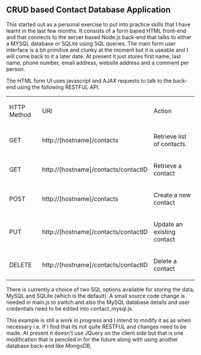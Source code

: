 ## CRUD based Contact Database Application ##


This started out as a personal exercise to put into practice skills that I have learnt in the last few months. It consists of a form based HTML front-end and that connects to the server based Node.js back-end that talks to either a MYSQL database or SQLite using SQL queries. The main form user interface is a bit primitive and clunky at the moment but it is useable and I will come back to it a later date. At present it just stores first name, last name, phone number, email address, website address and a comment per person.

The HTML form UI uses javascript and AJAX requests to talk to the back-end using the following RESTFUL API.

<table class="c10"><tbody><tr class="c6"><td class="c5 c7" colspan="1" rowspan="1"><p class="c4"><span class="c7 c8">HTTP Method</span></p></td><td class="c3 c7" colspan="1" rowspan="1"><p class="c4"><span class="c8 c7">URI</span></p></td><td class="c0 c7" colspan="1" rowspan="1"><p class="c4"><span class="c8 c7">Action</span></p></td></tr><tr class="c6"><td class="c5" colspan="1" rowspan="1"><p class="c4"><span class="c2">GET</span></p></td><td class="c3" colspan="1" rowspan="1"><p class="c4"><span class="c2">http://[hostname]/contacts</span></p></td><td class="c0" colspan="1" rowspan="1"><p class="c4"><span class="c2">Retrieve list of contacts</span></p></td></tr><tr class="c6"><td class="c5" colspan="1" rowspan="1"><p class="c4"><span class="c2">GET</span></p></td><td class="c3" colspan="1" rowspan="1"><p class="c4"><span class="c2">http://[hostname]/contacts/contactID</span></p></td><td class="c0" colspan="1" rowspan="1"><p class="c4"><span class="c2">Retrieve a contact</span></p></td></tr><tr class="c6"><td class="c5" colspan="1" rowspan="1"><p class="c4"><span class="c2">POST</span></p></td><td class="c3" colspan="1" rowspan="1"><p class="c4"><span class="c2">http://[hostname]/contacts</span></p></td><td class="c0" colspan="1" rowspan="1"><p class="c4"><span class="c2">Create a new contact</span></p></td></tr><tr class="c6"><td class="c5" colspan="1" rowspan="1"><p class="c4"><span class="c2">PUT</span></p></td><td class="c3" colspan="1" rowspan="1"><p class="c4"><span class="c2">http://[hostname]/contacts/contactID</span></p></td><td class="c0" colspan="1" rowspan="1"><p class="c4"><span class="c2">Update an existing contact</span></p></td></tr><tr class="c6"><td class="c5" colspan="1" rowspan="1"><p class="c4"><span class="c2">DELETE</span></p></td><td class="c3" colspan="1" rowspan="1"><p class="c4"><span class="c2">http://[hostname]/contacts/contactID</span></p></td><td class="c0" colspan="1" rowspan="1"><p class="c4"><span class="c2">Delete a contact</span></p><p class="c4 c11"><span class="c2"></span></p></td></tr></tbody></table>

There is currently a choice of two  SQL options available for storing the data; MySQL and SQLite (which is the default). A small source code change is needed in main.js to switch and also the MySQL database details and user credentials need to be edited into contact_mysql.js.

This example is still a work in progress and I intend to modify it as as when necessary i.e. If I find that its not quite RESTFUL and changes need to be made. At present it doesn't use JQuery on the client side but that is one modification that is penciled in for the future along with using another database back-end like MongoDB,

